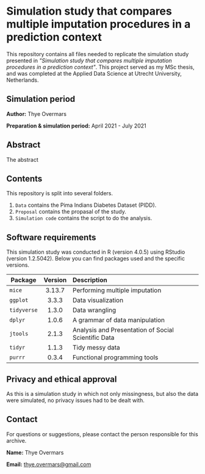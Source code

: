 # Simulation study that compares multiple imputation procedures in a prediction context
This repository contains all files needed to replicate the simulation study presented in 
_"Simulation study that compares multiple imputation procedures in a prediction context"_. This project served as my MSc thesis, and was completed at the Applied Data Science at Utrecht University, Netherlands.

## Simulation period 
**Author:** Thye Overmars

**Preparation & simulation period:** April 2021 - July 2021

## Abstract
The abstract

## Contents
This repository is split into several folders.
1. `Data` contains the Pima Indians Diabetes Dataset (PIDD).
2. `Proposal` contains the propasal of the study. 
3. `Simulation code` contains the script to do the analysis. 

## Software requirements
This simulation study was conducted in R (version 4.0.5) using RStudio (version 1.2.5042). 
Below you can find packages used and the specific versions.

| Package | Version | Description |
|---------|:-------:|:------------|
| `mice`   | 3.13.7   | Performing multiple imputation |
| `ggplot`  | 3.3.3   | Data visualization |
| `tidyverse` | 1.3.0 | Data wrangling |
| `dplyr`   | 1.0.6   | A grammar of data manipulation |
| `jtools`  | 2.1.3   | Analysis and Presentation of Social Scientific Data |
| `tidyr`   | 1.1.3   | Tidy messy data |
| `purrr`   | 0.3.4   | Functional programming tools |


## Privacy and ethical approval
As this is a simulation study in which not only missingness, but also the data were simulated, no privacy issues had to be dealt with.

## Contact
For questions or suggestions, please contact the person responsible for this archive.

**Name:** Thye Overmars

**Email:** thye.overmars@gmail.com

